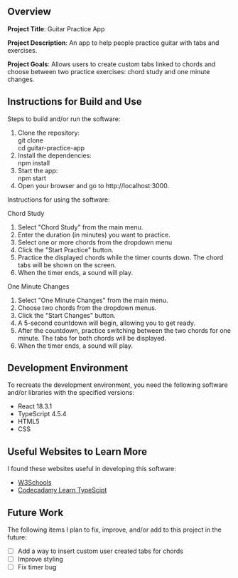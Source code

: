 ## Overview

**Project Title**: Guitar Practice App

**Project Description**: An app to help people practice guitar with tabs and exercises.

**Project Goals**: Allows users to create custom tabs linked to chords and choose between two practice exercises: chord study and one minute changes.

## Instructions for Build and Use

Steps to build and/or run the software:

1. Clone the repository:  
git clone <repository-url>   
cd guitar-practice-app
2. Install the dependencies:  
npm install
3. Start the app:  
npm start
4. Open your browser and go to http://localhost:3000.


Instructions for using the software:

Chord Study  
1. Select "Chord Study" from the main menu.
2. Enter the duration (in minutes) you want to practice.
3. Select one or more chords from the dropdown menu
4. Click the "Start Practice" button.
5. Practice the displayed chords while the timer counts down. The chord tabs will be shown on the screen.
6. When the timer ends, a sound will play.

One Minute Changes  
1. Select "One Minute Changes" from the main menu.
2. Choose two chords from the dropdown menus.
3. Click the "Start Changes" button.
4. A 5-second countdown will begin, allowing you to get ready.
5. After the countdown, practice switching between the two chords for one minute. The tabs for both chords will be displayed.
6. When the timer ends, a sound will play.

## Development Environment 

To recreate the development environment, you need the following software and/or libraries with the specified versions:

* React 18.3.1  
* TypeScript 4.5.4  
* HTML5  
* CSS

## Useful Websites to Learn More

I found these websites useful in developing this software:

* [W3Schools](https://www.w3schools.com/typescript/index.php)
* [Codecadamy Learn TypeScipt](https://www.codecademy.com/enrolled/courses/learn-typescript)

## Future Work

The following items I plan to fix, improve, and/or add to this project in the future:

* [ ] Add a way to insert custom user created tabs for chords
* [ ] Improve styling
* [ ] Fix timer bug